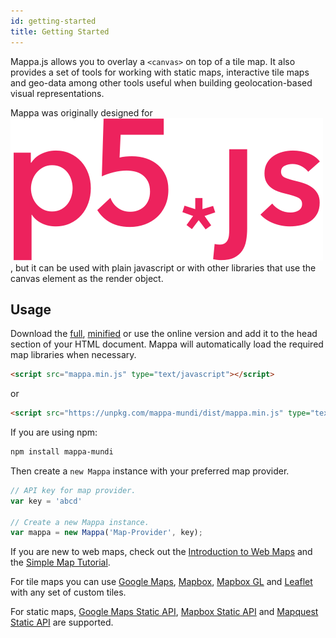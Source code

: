 ```yaml
---
id: getting-started
title: Getting Started
---
```


Mappa.js allows you to overlay a `<canvas>` on top of a tile map. It also provides a set of tools for working with static maps, interactive tile maps and geo-data among other tools useful when building geolocation-based visual representations. 

Mappa was originally designed for <a href="https://github.com/processing/p5.js"><img src="assets/img/p5js.svg" class="p5logo"/></a>, but it can be used with plain javascript or with other libraries that use the canvas element as the render object.

## Usage

Download the [full](dist/mappa.js), [minified](dist/mappa.min.js) or use the online version and add it to the head section of your HTML document. Mappa will automatically load the required map libraries when necessary.

```html
<script src="mappa.min.js" type="text/javascript"></script>
```
or
```html
<script src="https://unpkg.com/mappa-mundi/dist/mappa.min.js" type="text/javascript"></script>
```

If you are using npm:
```bash
npm install mappa-mundi
```

Then create a `new Mappa` instance with your preferred map provider.

```javascript
// API key for map provider.
var key = 'abcd'

// Create a new Mappa instance.
var mappa = new Mappa('Map-Provider', key);
```

If you are new to web maps, check out the [Introduction to Web Maps](tutorials-introduction-to-web-maps.md) and the [Simple Map Tutorial](tutorials-simple-map.md).

For tile maps you can use [Google Maps](https://developers.google.com/maps/documentation/javascript/), [Mapbox](https://www.mapbox.com/mapbox.js/api/v3.1.1/), [Mapbox GL](https://www.mapbox.com/mapbox-gl-js/api/) and [Leaflet](http://leafletjs.com/) with any set of custom tiles.

For static maps, [Google Maps Static API](https://developers.google.com/maps/documentation/static-maps/), [Mapbox Static API](https://www.mapbox.com/help/define-static-api/) and [Mapquest Static API](https://developer.mapquest.com/documentation/static-map-api/v5/) are supported.